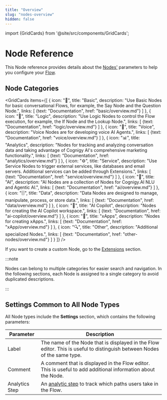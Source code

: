 ```yaml
---
title: "Overview"
slug: "nodes-overview"
hidden: false
---
```


import {GridCards} from '@site/src/components/GridCards';

# Node Reference

This Node reference provides details about the [Nodes'](../nodes/overview.md) parameters to help you configure your [Flow](../flows/overview.md).

## Node Categories

<GridCards items={[
  {
    icon: "💬",
    title: "Basic",
    description: "Use Basic Nodes for basic conversational Flows, for example, the Say Node and the Question Node.",
    links: [
      {text: "Documentation", href: "basic/overview.md"}
    ]
  },
  {
    icon: "🔀",
    title: "Logic",
    description: "Use Logic Nodes to control the Flow execution, for example, the If Node and the Lookup Node.",
    links: [
      {text: "Documentation", href: "logic/overview.md"}
    ]
  },
  {
    icon: "🎤",
    title: "Voice",
    description: "Voice Nodes are for developing voice AI Agents.",
    links: [
      {text: "Documentation", href: "voice/overview.md"}
    ]
  },
  {
    icon: "📊",
    title: "Analytics",
    description: "Nodes for tracking and analyzing conversation data and taking advantage of Cognigy AI's comprehensive marketing functionality.",
    links: [
      {text: "Documentation", href: "analytics/overview.md"}
    ]
  },
  {
    icon: "⚙️",
    title: "Service",
    description: "Use Service Nodes to trigger external services, like databases and email servers. Additional services can be added through Extensions.",
    links: [
      {text: "Documentation", href: "service/overview.md"}
    ]
  },
  {
    icon: "🤖",
    title: "AI",
    description: "AI Nodes are a collection of Nodes for Cognigy.AI NLU and Agentic AI.",
    links: [
      {text: "Documentation", href: "ai/overview.md"}
    ]
  },
  {
    icon: "🗄️",
    title: "Data",
    description: "Data Nodes are designed to manage, manipulate, process, or store data.",
    links: [
      {text: "Documentation", href: "data/overview.md"}
    ]
  },
  {
    icon: "👤",
    title: "AI Copilot",
    description: "Nodes for creating the AI Copilot workspace.",
    links: [
      {text: "Documentation", href: "ai-copilot/overview.md"}
    ]
  },
  {
    icon: "📱",
    title: "xApps",
    description: "Nodes for creating xApps.",
    links: [
      {text: "Documentation", href: "xApp/overview.md"}
    ]
  },
  {
    icon: "🔍",
    title: "Other",
    description: "Additional specialized Nodes.",
    links: [
      {text: "Documentation", href: "other-nodes/overview.md"}
    ]
  }
]} />

If you want to create a custom Node, go to the [Extensions](../extensions.md) section.

:::note

  Nodes can belong to multiple categories for easier search and navigation. In the following sections, each Node is assigned to a single category to avoid duplicated descriptions.

:::

## Settings Common to All Node Types

All Node types include the **Settings** section, which contains the following parameters:

| Parameter      | Description                                                                                                              |
|----------------|--------------------------------------------------------------------------------------------------------------------------|
| Label          | The name of the Node that is displayed in the Flow editor. This is useful to distinguish between Nodes of the same type. |
| Comment        | A comment that is displayed in the Flow editor. This is useful to add additional information about the Node.             |
| Analytics Step | An [analytic step](../../analyze/collecting-data.md#analytics-steps) to track which paths users take in the Flow.        |
